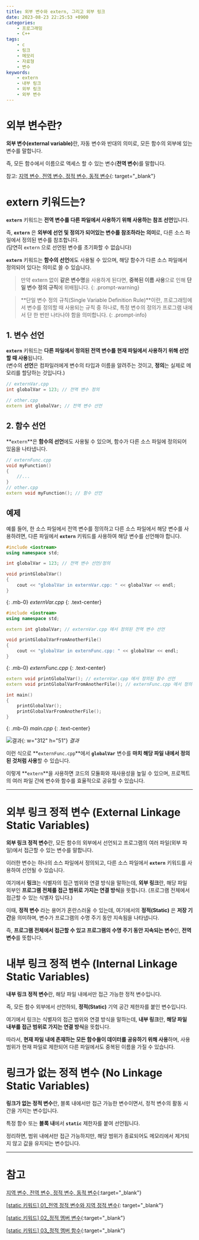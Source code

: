 ```yaml
---
title: 외부 변수와 extern, 그리고 외부 링크
date: 2023-08-23 22:25:53 +0900
categories:
    - 프로그래밍
    - C++
tags:
    - c
    - 링크
    - 메모리
    - 자료형
    - 변수
keywords:
    - extern
    - 내부 링크
    - 외부 링크
    - 외부 변수
---
```


# 외부 변수란?

<span class="keyword">**외부 변수(external variable)**</span>란, 자동 변수와 반대의 의미로, <span class="font_highlight">모든 함수의 외부에 있는 변수</span>를 말합니다.

즉, 모든 함수에서 이름으로 액세스 할 수 있는 변수(**전역 변수**)를 말합니다.

참고: [지역 변수, 전역 변수, 정적 변수, 동적 변수](/posts/%EC%A7%80%EC%97%AD-%EC%A0%84%EC%97%AD-%EC%A0%95%EC%A0%81-%EB%8F%99%EC%A0%81-%EB%B3%80%EC%88%98/){: target="_blank"}


# extern 키워드는?

**`extern`** 키워드는 <span class="font_highlight">**전역 변수를 다른 파일에서 사용하기 위해 사용하는 참조 선언**</span>입니다.

즉, **`extern`** 은 **외부에 선언 및 정의가 되어있는 변수를 참조하라는 의미**로, 다른 소스 파일에서 정의된 변수를 참조합니다. <br> (당연히 `extern` 으로 선언된 변수를 초기화할 수 없습니다)

**`extern`** 키워드는 **함수의 선언**에도 사용될 수 있으며, 해당 함수가 다른 소스 파일에서 정의되어 있다는 의미로 쓸 수 있습니다.

> 만약 extern 없이 **같은 변수명**을 사용하게 된다면, **중복된 이름 사용**으로 인해 **단일 변수 정의 규칙**에 위배됩니다.
{: .prompt-warning}


> **단일 변수 정의 규칙(Single Variable Definition Rule)**이란, 프로그래밍에서 변수를 정의할 때 사용되는 규칙 중 하나로, 특정 변수의 정의가 프로그램 내에서 단 한 번만 나타나야 함을 의미합니다.
{: .prompt-info}


## 1. 변수 선언

**`extern`** 키워드는 <span class="font_highlight">**다른 파일에서 정의된 전역 변수를 현재 파일에서 사용하기 위해 선언할 때 사용**</span>됩니다. <br> (변수의 **선언**은 컴파일러에게 변수의 타입과 이름을 알려주는 것이고, **정의**는 실제로 메모리를 할당하는 것입니다.)

```cpp
// externVar.cpp
int globalVar = 123; // 전역 변수 정의

// other.cpp
extern int globalVar; // 전역 변수 선언
```

## 2. 함수 선언

**`extern`**은 **함수의 선언**에도 사용될 수 있으며, 함수가 다른 소스 파일에 정의되어 있음을 나타냅니다.

```cpp
// externFunc.cpp
void myFunction()
{
	//...
}
// other.cpp
extern void myFunction(); // 함수 선언
```

## 예제

예를 들어, 한 소스 파일에서 전역 변수를 정의하고 다른 소스 파일에서 해당 변수를 사용하려면, 다른 파일에서 **`extern`** 키워드를 사용하여 해당 변수를 선언해야 합니다.

```cpp
#include <iostream>
using namespace std;

int globalVar = 123; // 전역 변수 선언/정의

void printGlobalVar() 
{
    cout << "globalVar in externVar.cpp: " << globalVar << endl;
}
```
{: .mb-0}
<span class="text-muted small">_externVar.cpp_</span>
{: .text-center}

```cpp
#include <iostream>
using namespace std;

extern int globalVar; // externVar.cpp 에서 정의된 전역 변수 선언

void printGlobalVarFromAnotherFile() 
{
    cout << "globalVar in externFunc.cpp: " << globalVar << endl;
}
```
{: .mb-0}
<span class="text-muted small">_externFunc.cpp_</span>
{: .text-center}

```cpp
extern void printGlobalVar(); // externVar.cpp 에서 정의된 함수 선언
extern void printGlobalVarFromAnotherFile(); // externFunc.cpp 에서 정의된 함수 선언

int main() 
{
    printGlobalVar();
    printGlobalVarFromAnotherFile();
}
```
{: .mb-0}
<span class="text-muted small">_main.cpp_</span>
{: .text-center}


![결과](https://i.postimg.cc/pV5BjYwb/extern-01.png){: w="312" h="51"}
_결과_


이런 식으로 **`externFunc.cpp`**에서 **`globalVar`** 변수를 **마치 해당 파일 내에서 정의된 것처럼 사용**할 수 있습니다.

이렇게 **`extern`**을 사용하면 코드의 모듈화와 재사용성을 높일 수 있으며, 프로젝트의 여러 파일 간에 변수와 함수를 효율적으로 공유할 수 있습니다.

---

# 외부 링크 정적 변수 (External Linkage Static Variables)

<span class="keyword">**외부 링크 정적 변수**</span>란, <span class="font_highlight">모든 함수의 외부에서 선언되고 프로그램의 여러 파일(외부 파일)에서 접근할 수 있는 변수</span>를 말합니다.

이러한 변수는 하나의 소스 파일에서 정의되고, 다른 소스 파일에서 **`extern`** 키워드를 사용하여 선언될 수 있습니다.

여기에서 **링크**는 식별자의 접근 범위와 연결 방식을 말하는데, <span class="font_highlight">**외부 링크**</span>란, 해당 파일 외부인 <span class="font_highlight">**프로그램 전체를 접근 범위로 가지는 연결 방식**</span>을 뜻합니다. (프로그램 전체에서 접근할 수 있는 식별자 입니다.)

이때, **정적 변수** 라는 용어가 혼란스러울 수 있는데, 여기에서의 **정적(Static)** 은 **저장 기간**을 의미하며, 변수가 프로그램의 수명 주기 동안 지속됨을 나타냅니다.

즉, **프로그램 전체에서 접근할 수 있고 프로그램의 수명 주기 동안 지속되는 변수**인, **전역 변수**를 뜻합니다.

# 내부 링크 정적 변수 (Internal Linkage Static Variables)

<span class="keyword">**내부 링크 정적 변수**</span>란, <span class="font_highlight">해당 파일 내에서만 접근 가능한 정적 변수</span>입니다.

즉, 모든 함수 외부에서 선언하되, **정적(Static)** 기억 공간 제한자를 붙인 변수입니다.

여기에서 링크는 식별자의 접근 범위와 연결 방식을 말하는데, <span class="font_highlight">**내부 링크**</span>란, <span class="font_highlight">**해당 파일 내부를 접근 범위로 가지는 연결 방식**</span>을 뜻합니다.

따라서, **현재 파일 내에 존재하는 모든 함수들이 데이터를 공유하기 위해 사용**하며, 사용 범위가 현재 파일로 제한되어 다른 파일에서도 중복된 이름을 가질 수 있습니다.

# 링크가 없는 정적 변수 (No Linkage Static Variables)

<span class="keyword">**링크가 없는 정적 변수**</span>란, <span class="font_highlight">블록 내에서만 접근 가능한 변수이면서, 정적 변수의 활동 시간을 가지는 변수</span>입니다.

특정 함수 또는 **블록 내**에서 **`static`** 제한자를 붙여 선언됩니다.

정리하면, 범위 내에서만 접근 가능하지만, 해당 범위가 종료되어도 메모리에서 제거되지 않고 값을 유지되는 변수입니다.


---

# 참고

[지역 변수, 전역 변수, 정적 변수, 동적 변수](/posts/%EC%A7%80%EC%97%AD-%EC%A0%84%EC%97%AD-%EC%A0%95%EC%A0%81-%EB%8F%99%EC%A0%81-%EB%B3%80%EC%88%98/){:target="_blank"}

[[static 키워드] 01_전역 정적 변수와 지역 정적 변수](/posts/static-01-%EC%A0%84%EC%97%AD-%EC%A0%95%EC%A0%81-%EB%B3%80%EC%88%98%EC%99%80-%EC%A7%80%EC%97%AD-%EC%A0%95%EC%A0%81-%EB%B3%80%EC%88%98/){: target="_blank"}

[[static 키워드] 02_정적 멤버 변수](/posts/static-02-%EC%A0%95%EC%A0%81-%EB%A9%A4%EB%B2%84-%EB%B3%80%EC%88%98/){:target="_blank"}

[[static 키워드] 03_정적 멤버 함수](/posts/static-03-%EC%A0%95%EC%A0%81-%EB%A9%A4%EB%B2%84-%ED%95%A8%EC%88%98/){:target="_blank"}